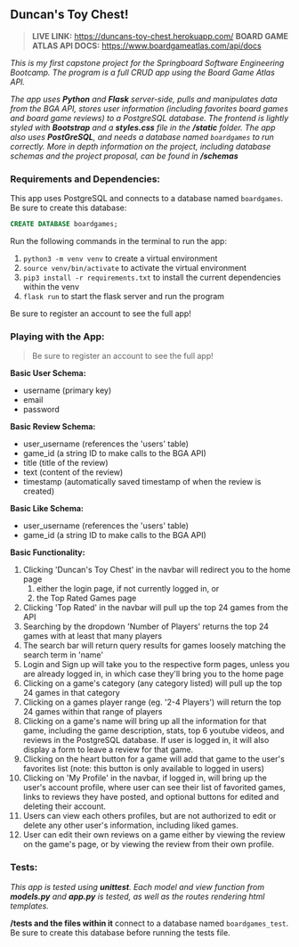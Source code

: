 ## Duncan's Toy Chest!

> **LIVE LINK:** https://duncans-toy-chest.herokuapp.com/
> **BOARD GAME ATLAS API DOCS:** https://www.boardgameatlas.com/api/docs

_This is my first capstone project for the Springboard Software Engineering Bootcamp. The program is a full CRUD app using the Board Game Atlas API._

_The app uses **Python** and **Flask** server-side, pulls and manipulates data from the BGA API, stores user information (including favorites board games and board game reviews) to a PostgreSQL database. The frontend is lightly styled with **Bootstrap** and a **styles.css** file in the **/static** folder. The app also uses **PostGreSQL**, and needs a database named `boardgames` to run correctly. More in depth information on the project, including database schemas and the project proposal, can be found in **/schemas**_

### Requirements and Dependencies:
This app uses PostgreSQL and connects to a database named `boardgames`. Be sure to create this database:
```sql
CREATE DATABASE boardgames;
```
Run the following commands in the terminal to run the app:
1. `python3 -m venv venv` to create a virtual environment
2. `source venv/bin/activate` to activate the virtual environment
3. `pip3 install -r requirements.txt` to install the current dependencies within the venv
4. `flask run` to start the flask server and run the program

Be sure to register an account to see the full app!

### Playing with the App:
>Be sure to register an account to see the full app!

**Basic User Schema:**
- username (primary key)
- email
- password

**Basic Review Schema:**
- user_username (references the 'users' table)
- game_id (a string ID to make calls to the BGA API)
- title (title of the review)
- text (content of the review)
- timestamp (automatically saved timestamp of when the review is created)

**Basic Like Schema:**
- user_username (references the 'users' table)
- game_id (a string ID to make calls to the BGA API)

**Basic Functionality:**
1. Clicking 'Duncan's Toy Chest' in the navbar will redirect you to the home page
   1. either the login page, if not currently logged in, or
   2. the Top Rated Games page
2. Clicking 'Top Rated' in the navbar will pull up the top 24 games from the API
3. Searching by the dropdown 'Number of Players' returns the top 24 games with at least that many players
4. The search bar will return query results for games loosely matching the search term in 'name'
5. Login and Sign up will take you to the respective form pages, unless you are already logged in, in which case they'll bring you to the home page
6. Clicking on a game's category (any category listed) will pull up the top 24 games in that category
7. Clicking on a games player range (eg. '2-4 Players') will return the top 24 games within that range of players
8. Clicking on a game's name will bring up all the information for that game, including the game description, stats, top 6 youtube videos, and reviews in the PostgreSQL database. If user is logged in, it will also display a form to leave a review for that game.
9. Clicking on the heart button for a game will add that game to the user's favorites list (note: this button is only available to logged in users)
10. Clicking on 'My Profile' in the navbar, if logged in, will bring up the user's account profile, where user can see their list of favorited games, links to reviews they have posted, and optional buttons for edited and deleting their account.
11. Users can view each others profiles, but are not authorized to edit or delete any other user's information, including liked games.
12. User can edit their own reviews on a game either by viewing the review on the game's page, or by viewing the review from their own profile.


### Tests:
_This app is tested using **unittest**. Each model and view function from **models.py** and **app.py** is tested, as well as the routes rendering html templates._

**/tests and the files within it** connect to a database named `boardgames_test`. Be sure to create this database before running the tests file.
